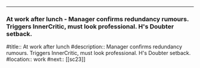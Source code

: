 ---
### At work after lunch - Manager confirms redundancy rumours. Triggers InnerCritic, must look professional. H's Doubter setback.

#title:: At work after lunch
#description:: Manager confirms redundancy rumours. Triggers InnerCritic, must look professional. H's Doubter setback.
#location:: work
#next:: [[sc23]]

